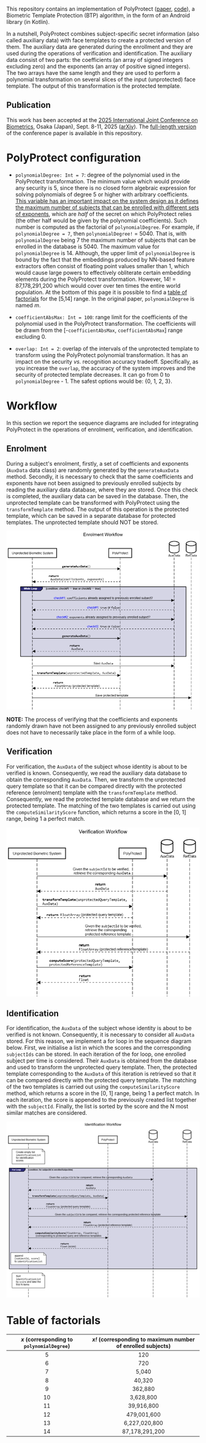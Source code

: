 This repository contains an implementation of PolyProtect ([paper](https://arxiv.org/abs/2110.00434), [code](https://gitlab.idiap.ch/bob/bob.paper.polyprotect_2021)), a Biometric Template Protection (BTP) algorithm, in the form of an Android library (in Kotlin).

In a nutshell, PolyProtect combines subject-specific secret information (also called auxiliary data) with face templates to create a protected version of them. The auxiliary data are generated during the enrollment and they are used during the operations of verification and identification. 
The auxiliary data consist of two parts: the coefficients (an array of signed integers excluding zero) and the exponents (an array of positive signed integers). The two arrays have the same length and they are used to perform a polynomial transformation on several slices of the input (unprotected) face template. 
The output of this transformation is the protected template.

## Publication

This work has been accepted at the [2025 International Joint Conference on Biometrics](https://ijcb2025.ieee-biometrics.org/), Osaka (Japan), Sept. 8-11, 2025 ([arXiv](https://arxiv.org/abs/2508.18415)). The [full-length version](Face_and_Fingerprint_Biometric_Template_Protection_for_Edge_Devices_in_Humanitarian_Action.pdf) of the conference paper is available in this repository.

# PolyProtect configuration

- ```polynomialDegree: Int = 7```: degree of the polynomial used in the PolyProtect transformation. The minimum value which would provide any security is 5, since there is no closed form algebraic expression for solving polynomials of degree 5 or higher with arbitrary coefficients.
  <ins>This variable has an important impact on the system design as it defines the maximum number of subjects that can be enrolled with different sets of exponents</ins>, which are *half* of the secret on which PolyProtect relies (the other half would be given by the polynomial coefficients). Such number is computed as the factorial of ```polynomialDegree```. For example, if ```polynomialDegree = 7```, then ```polynomialDegree!``` = 5040. That is, with ```polynomialDegree``` being 7 the maximum number of subjects that can be enrolled in the database is 5040. The maximum value for ```polynomialDegree``` is 14. Although, the upper limit of ```polynomialDegree``` is bound by the fact that the embeddings produced by NN-based feature extractors often consist of floating point values smaller than 1, which would cause large powers to effectively obliterate certain embedding elements during the PolyProtect transformation. However, 14! = 87,178,291,200 which would cover over ten times the entire world population.
  At the bottom of this page it is possible to find a [table of factorials](#table-of-factorials) for the [5,14] range. In the original paper, ```polynomialDegree``` is named *m*.

- ```coefficientAbsMax: Int = 100```: range limit for the coefficients of the polynomial used in the PolyProtect transformation. The coefficients will be drawn from the [-```coefficientAbsMax```, ```coefficientAbsMax```] range excluding 0.

- ```overlap: Int = 2```: overlap of the intervals of the unprotected template to transform using the PolyProtect polynomial transformation. It has an impact on the security _vs._ recognition accuracy tradeoff. Specifically, as you increase the ```overlap```, the accuracy of the system improves and the security of protected template decreases. It can go from 0 to ```polynomialDegree``` - 1. The safest options would be: {0, 1, 2, 3}.

# Workflow

In this section we report the sequence diagrams are included for integrating PolyProtect in the operations of enrolment, verification, and identification.

## Enrolment

During a subject's enrolment, firstly, a set of coefficients and exponents (```AuxData``` data class) are randomly generated by the ```generateAuxData``` method. 
Secondly, it is necessary to check that the same coefficients and exponents have not been assigned to previously enrolled subjects by reading the auxiliary data database, where they are stored.
Once this check is completed, the auxiliary data can be saved in the database. Then, the unprotected template can be transformed with PolyProtect using the ```transformTemplate``` method. The output of this operation is the protected template, which can be saved in a separate database for protected templates.
The unprotected template should NOT be stored.

![alt text](images/Enrolment.png)

**NOTE:** The process of verifying that the coefficients and exponents randomly drawn have not been assigned to any previously enrolled subject does not have to necessarily take place in the form of a while loop.

## Verification

For verification, the ```AuxData``` of the subject whose identity is about to be verified is known. Consequently, we read the auxiliary data database to obtain the corresponding ```AuxData```.
Then, we transform the unprotected query template so that it can be compared directly with the protected reference (enrolment) template with the ```transformTemplate``` method. Consequently, we read the protected template database and we return the protected template.
The matching of the two templates is carried out using the ```computeSimilarityScore``` function, which returns a score in the [0, 1] range, being 1 a perfect match.

![alt text](images/Verification.png)

## Identification 

For identification, the ```AuxData``` of the subject whose identity is about to be verified is not known. Consequently, it is necessary to consider all ```AuxData``` stored. For this reason, we implement a for loop in the sequence diagram below. First, we initialise a list in which the scores and the corresponding ```subjectIds``` can be stored. In each iteration of the for loop, one enrolled subject per time is considered.
Their ```AuxData``` is obtained from the database and used to transform the unprotected query template.
Then, the protected template corresponding to the ```AuxData``` of this iteration is retrieved so that it can be compared directly with the protected query template. 
The matching of the two templates is carried out using the ```computeSimilarityScore``` method, which returns a score in the [0, 1] range, being 1 a perfect match. In each iteration, the score is appended to the previously created list together with the ```subjectId```.
Finally, the list is sorted by the score and the N most similar matches are considered.

![alt text](images/Identification.png)

# Table of factorials

| *x* (corresponding to ```polynomialDegree```) | *x!* (corresponding to maximum number of enrolled subjects) |
|:---------------------------------------------:|:-----------------------------------------------------------:|
|                       5                       |                             120                             |
|                       6                       |                             720                             |
|                       7                       |                            5,040                            |
|                       8                       |                           40,320                            |
|                       9                       |                           362,880                           |
|                      10                       |                          3,628,800                          |
|                      11                       |                         39,916,800                          |
|                      12                       |                         479,001,600                         |
|                      13                       |                        6,227,020,800                        |
|                      14                       |                       87,178,291,200                        |
